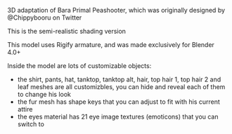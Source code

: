 3D adaptation of Bara Primal Peashooter, which was originally designed by @Chippybooru on Twitter

This is the semi-realistic shading version

This model uses Rigify armature, and was made exclusively for Blender 4.0+

Inside the model are lots of customizable objects:
- the shirt, pants, hat, tanktop, tanktop alt, hair, top hair 1, top hair 2 and leaf meshes are all customizbles, you can hide and reveal each of them to change his look
- the fur mesh has shape keys that you can adjust to fit with his current attire
- the eyes material has 21 eye image textures (emoticons) that you can switch to
